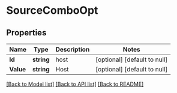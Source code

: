 # SourceComboOpt

## Properties
Name | Type | Description | Notes
------------ | ------------- | ------------- | -------------
**Id** | **string** | host | [optional] [default to null]
**Value** | **string** | Host | [optional] [default to null]

[[Back to Model list]](../README.md#documentation-for-models) [[Back to API list]](../README.md#documentation-for-api-endpoints) [[Back to README]](../README.md)

